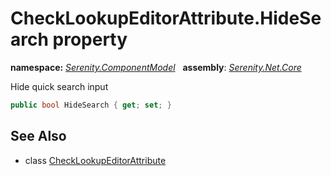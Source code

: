 # CheckLookupEditorAttribute.HideSearch property
**namespace:** *[Serenity.ComponentModel](../../README.md#serenity.componentmodel-namespace)*   **assembly**: *[Serenity.Net.Core](../../README.md)*

Hide quick search input

```csharp
public bool HideSearch { get; set; }
```

## See Also

* class [CheckLookupEditorAttribute](../CheckLookupEditorAttribute.md)